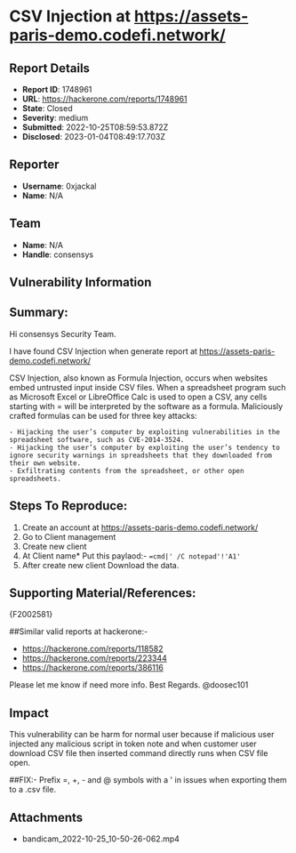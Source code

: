 # CSV Injection at https://assets-paris-demo.codefi.network/

## Report Details
- **Report ID**: 1748961
- **URL**: https://hackerone.com/reports/1748961
- **State**: Closed
- **Severity**: medium
- **Submitted**: 2022-10-25T08:59:53.872Z
- **Disclosed**: 2023-01-04T08:49:17.703Z

## Reporter
- **Username**: 0xjackal
- **Name**: N/A

## Team
- **Name**: N/A
- **Handle**: consensys

## Vulnerability Information
## Summary:
Hi consensys Security Team.

I have found CSV Injection when generate report at https://assets-paris-demo.codefi.network/

CSV Injection, also known as Formula Injection, occurs when websites embed untrusted input inside CSV files.
When a spreadsheet program such as Microsoft Excel or LibreOffice Calc is used to open a CSV, any cells starting with = will be interpreted by the software as a formula. Maliciously crafted formulas can be used for three key attacks:

    - Hijacking the user’s computer by exploiting vulnerabilities in the spreadsheet software, such as CVE-2014-3524.
    - Hijacking the user’s computer by exploiting the user’s tendency to ignore security warnings in spreadsheets that they downloaded from their own website.
    - Exfiltrating contents from the spreadsheet, or other open spreadsheets.


## Steps To Reproduce:
1. Create an account at https://assets-paris-demo.codefi.network/ 
2. Go to Client management
3. Create new client 
4. At Client name* Put this paylaod:- `=cmd|' /C notepad'!'A1'`
5. After create new client Download the data.

## Supporting Material/References:

{F2002581}

##Similar valid reports at hackerone:-
   - https://hackerone.com/reports/118582
   - https://hackerone.com/reports/223344
   - https://hackerone.com/reports/386116

Please let me know if need more info.
Best Regards.
@doosec101

## Impact

This vulnerability can be harm for normal user because if malicious user injected any malicious script in token note and when customer user download CSV file then inserted command directly runs when CSV file open.

##FIX:-
    Prefix =, +, - and @ symbols with a ' in issues when exporting them to a .csv file.

## Attachments
- bandicam_2022-10-25_10-50-26-062.mp4
